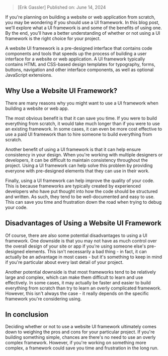 <webui-data data-page-title="What is a Website UI Framework?" data-page-subtitle=""></webui-data>

> [Erik Gassler] Published on: June 14, 2024

<webui-page-segment elevation="10">

If you're planning on building a website or web application from scratch, you may be wondering if you should use a UI framework. In this blog post, we'll explore what a UI framework is and some of the benefits of using one. By the end, you'll have a better understanding of whether or not using a UI framework is the right choice for your project.

</webui-page-segment>

<webui-page-segment elevation="10">

A website UI framework is a pre-designed interface that contains code components and tools that speeds up the process of building a user interface for a website or web application. A UI framework typically contains HTML and CSS-based design templates for typography, forms, buttons, navigation and other interface components, as well as optional JavaScript extensions.

</webui-page-segment>

## Why Use a Website UI Framework?

<webui-page-segment elevation="10">

There are many reasons why you might want to use a UI framework when building a website or web app.

The most obvious benefit is that it can save you time. If you were to build everything from scratch, it would take much longer than if you were to use an existing framework. In some cases, it can even be more cost effective to use a paid UI framework than to hire someone to build everything from scratch.

Another benefit of using a UI framework is that it can help ensure consistency in your design. When you're working with multiple designers or developers, it can be difficult to maintain consistency throughout the project. Using a UI framework can help solve this problem by providing everyone with pre-designed elements that they can use in their work.

Finally, using a UI framework can help improve the quality of your code. This is because frameworks are typically created by experienced developers who have put thought into how the code should be structured and written. As such, they tend to be well-documented and easy to use. This can save you time and frustration down the road when trying to debug your code.

</webui-page-segment>

## Disadvantages of Using a Website UI Framework

<webui-page-segment elevation="10">

Of course, there are also some potential disadvantages to using a UI framework. One downside is that you may not have as much control over the overall design of your site or app if you're using someone else's pre-designed elements. This isn't necessarily a bad thing - in fact, it can actually be an advantage in most cases - but it's something to keep in mind if you're particular about every last detail of your project.

Another potential downside is that most frameworks tend to be relatively large and complex, which can make them difficult to learn and use effectively. In some cases, it may actually be faster and easier to build everything from scratch than try to learn an overly complicated framework. However, this isn't always the case - it really depends on the specific framework you're considering using.

</webui-page-segment>

## In conclusion

<webui-page-segment elevation="10">

Deciding whether or not to use a website UI framework ultimately comes down to weighing the pros and cons for your particular project. If you're building something simple, chances are there's no need to use an overly complex framework. However, if you're working on something more complex, a framework could save you time and frustration in the long run.

</webui-page-segment>
